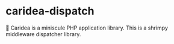 # caridea-dispatch
:fried_shrimp: Caridea is a miniscule PHP application library. This is a shrimpy middleware dispatcher library.
